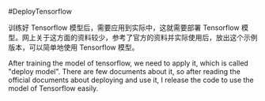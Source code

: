 #DeployTensorflow

训练好 Tensorflow 模型后，需要应用到实际中，这就需要部署 Tensorflow 模型。网上关于这方面的资料较少，参考了官方的资料并实际使用后，放出这个示例版本，可以简单地使用 Tensorflow 模型。

After training the model of tensorflow, we need to apply it, which is called "deploy model". There are few documents about it, so after reading the official documents about deploying and use it, I release the code to use the model of Tensorflow easily.
